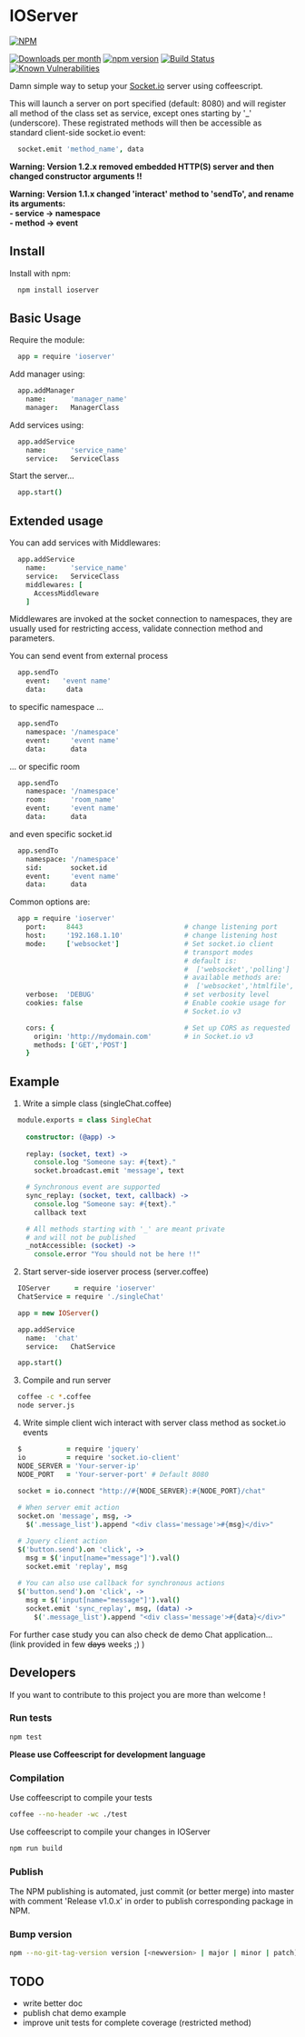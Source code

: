 # IOServer

[![NPM](https://nodei.co/npm/ioserver.png?compact=true)](https://nodei.co/npm/ioserver/)

[![Downloads per month](https://img.shields.io/npm/dm/ioserver.svg?maxAge=2592000)](https://www.npmjs.org/package/ioserver)
[![npm version](https://img.shields.io/npm/v/ioserver.svg)](https://www.npmjs.org/package/ioserver)
[![Build Status](https://travis-ci.org/x42en/IOServer.svg?branch=master)](https://travis-ci.org/x42en/IOServer)
[![Known Vulnerabilities](https://snyk.io/test/github/x42en/ioserver/badge.svg)](https://snyk.io/test/github/x42en/ioserver)


Damn simple way to setup your [Socket.io](http://socket.io) server using coffeescript.

This will launch a server on port specified (default: 8080) and will register all method of the class set as service, except ones starting by '_' (underscore).
These registrated methods will then be accessible as standard client-side socket.io event:
```coffeescript
  socket.emit 'method_name', data
```

**Warning: Version 1.2.x removed embedded HTTP(S) server and then changed constructor arguments !!**  

**Warning: Version 1.1.x changed 'interact' method to 'sendTo', and rename its arguments:**  
**- service -> namespace**  
**- method -> event**  

## Install

Install with npm:
  ```bash
    npm install ioserver
  ```
  
## Basic Usage

Require the module:
  ```coffeescript
    app = require 'ioserver'
  ```

Add manager using:
  ```coffeescript
    app.addManager
      name:      'manager_name'
      manager:   ManagerClass
  ```

Add services using:
  ```coffeescript
    app.addService
      name:      'service_name'
      service:   ServiceClass
  ```

Start the server...
  ```coffeescript
    app.start()
  ```


## Extended usage

You can add services with Middlewares:
  ```coffeescript
    app.addService
      name:      'service_name'
      service:   ServiceClass
      middlewares: [
        AccessMiddleware
      ]
  ```
Middlewares are invoked at the socket connection to namespaces, they are usually used for restricting access, validate connection method and parameters.  

You can send event from external process
  ```coffeescript
    app.sendTo
      event:   'event name'
      data:     data
  ```

to specific namespace ...
  ```coffeescript
    app.sendTo
      namespace: '/namespace'
      event:     'event name'
      data:      data
  ```

... or specific room
  ```coffeescript
    app.sendTo
      namespace: '/namespace'
      room:      'room_name'
      event:     'event name'
      data:      data
  ```
and even specific socket.id
  ```coffeescript
    app.sendTo
      namespace: '/namespace'
      sid:       socket.id
      event:     'event name'
      data:      data
  ```

Common options are:
  ```coffeescript
    app = require 'ioserver'
      port:     8443                         # change listening port
      host:     '192.168.1.10'               # change listening host
      mode:     ['websocket']                # Set socket.io client
                                             # transport modes
                                             # default is:
                                             #  ['websocket','polling']
                                             # available methods are:
                                             #  ['websocket','htmlfile','polling','jsonp-polling']
      verbose:  'DEBUG'                      # set verbosity level
      cookies: false                         # Enable cookie usage for
                                             # Socket.io v3

      cors: {                                # Set up CORS as requested
        origin: 'http://mydomain.com'        # in Socket.io v3
        methods: ['GET','POST']
      }
  ```

## Example

1. Write a simple class (singleChat.coffee)
  ```coffeescript
    module.exports = class SingleChat
      
      constructor: (@app) ->
      
      replay: (socket, text) ->
        console.log "Someone say: #{text}."
        socket.broadcast.emit 'message', text

      # Synchronous event are supported
      sync_replay: (socket, text, callback) ->
        console.log "Someone say: #{text}."
        callback text

      # All methods starting with '_' are meant private
      # and will not be published
      _notAccessible: (socket) ->
        console.error "You should not be here !!"
  ```

2. Start server-side ioserver process (server.coffee)
  ```coffeescript
    IOServer      = require 'ioserver'
    ChatService = require './singleChat'

    app = new IOServer()

    app.addService
      name:  'chat'
      service:   ChatService

    app.start()
  ```

3. Compile and run server
  ```bash
    coffee -c *.coffee
    node server.js
  ```

4. Write simple client wich interact with server class method as socket.io events
  ```coffeescript
    $           = require 'jquery'
    io          = require 'socket.io-client'
    NODE_SERVER = 'Your-server-ip'
    NODE_PORT   = 'Your-server-port' # Default 8080

    socket = io.connect "http://#{NODE_SERVER}:#{NODE_PORT}/chat"
    
    # When server emit action
    socket.on 'message', msg, ->
      $('.message_list').append "<div class='message'>#{msg}</div>"

    # Jquery client action
    $('button.send').on 'click', ->
      msg = $('input[name="message"]').val()
      socket.emit 'replay', msg
    
    # You can also use callback for synchronous actions
    $('button.send').on 'click', ->
      msg = $('input[name="message"]').val()
      socket.emit 'sync_replay', msg, (data) ->
        $('.message_list').append "<div class='message'>#{data}</div>"

  ```
For further case study you can also check de demo Chat application...  
(link provided in few ~~days~~ weeks ;) )

## Developers

If you want to contribute to this project you are more than welcome !  

### Run tests
```bash
npm test
```

**Please use Coffeescript for development language**  

### Compilation

Use coffeescript to compile your tests
```bash
coffee --no-header -wc ./test
```

Use coffeescript to compile your changes in IOServer
```bash
npm run build
```

### Publish

The NPM publishing is automated, just commit (or better merge) into master with comment 'Release v1.0.x' in order to publish corresponding package in NPM.

### Bump version

```sh
npm --no-git-tag-version version [<newversion> | major | minor | patch]
```

## TODO
* write better doc
* publish chat demo example
* improve unit tests for complete coverage (restricted method)
